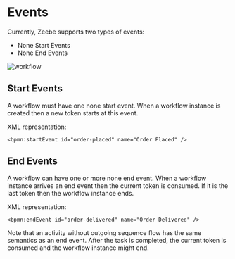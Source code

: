 # Events

Currently, Zeebe supports two types of events:

* None Start Events
* None End Events

![workflow](/bpmn-workflows/order-process.png)

## Start Events

A workflow must have one none start event.
When a workflow instance is created then a new token starts at this event.

XML representation:

```
<bpmn:startEvent id="order-placed" name="Order Placed" />
```

## End Events

A workflow can have one or more none end event.
When a workflow instance arrives an end event then the current token is consumed.
If it is the last token then the workflow instance ends.

XML representation:

```
<bpmn:endEvent id="order-delivered" name="Order Delivered" />
```

Note that an activity without outgoing sequence flow has the same semantics as an end event.
After the task is completed, the current token is consumed and the workflow instance might end.
